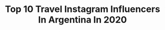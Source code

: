 ---
title: Top 10 Travel Instagram Influencers In Argentina In 2020
description: >-
  Find top travel Instagram influencers in Argentina in 2020. Most popular hashtags: #yomequedoencasa #muscle #gayguy #quedateencasa.
platform: Instagram
profiles:
  - username: "massardi"
    fullname: >-
      mᎪssᎪᏒᎠᎥ 🇦🇷
    location: "Argentina"
    followers: 23542
    engagement: 829
    commentsToLikes: 0.024485
    avatar: "https://scontent-ams4-1.cdninstagram.com/v/t51.2885-19/s320x320/53668740_397218284388837_3178240511588696064_n.jpg?_nc_ht=scontent-ams4-1.cdninstagram.com&_nc_ohc=Uhk5iUohv-cAX_B1F4F&oh=ca8dbb3f1a14988144c5217114028ec0&oe=5EBA8654"
    verified: false
    hashtags: "#instadog, #instaguys, #aboutlastweekend, #instaboy"
  - username: "thestyleoflucia"
    fullname: >-
      LUCIA MARTINEZ NASH
    location: "Argentina"
    followers: 85497
    engagement: 200
    commentsToLikes: 0.216686
    avatar: "https://scontent-lhr8-1.cdninstagram.com/v/t51.2885-19/s320x320/88210691_2476528825933856_8402540680634695680_n.jpg?_nc_ht=scontent-lhr8-1.cdninstagram.com&_nc_ohc=3NxZxZPRcqMAX9W7fpm&oh=9a78ad38568fc72aee4ed1e9683b5e7d&oe=5EB905D9"
    verified: false
    hashtags: "#lulitip, #bicsoleil, #diariodeestilo, #stayathome"
  - username: "huugoblanco"
    fullname: >-
      Hugo Blanco
    location: "Argentina"
    followers: 31171
    engagement: 247
    commentsToLikes: 0.045049
    avatar: "https://scontent-ams4-1.cdninstagram.com/v/t51.2885-19/s320x320/87743363_2553689124874645_6432862373677105152_n.jpg?_nc_ht=scontent-ams4-1.cdninstagram.com&_nc_ohc=LokJdME_aJIAX9DuV5l&oh=d2eefb999b777404bbd6bf9fef40ff73&oe=5EBCC178"
    verified: false
    hashtags: ""
  - username: "matiroure"
    fullname: >-
      Matias Roure
    location: "Argentina"
    followers: 54475
    engagement: 514
    commentsToLikes: 0.017153
    avatar: "https://scontent-lhr8-1.cdninstagram.com/v/t51.2885-19/11348137_868790346533971_2077744447_a.jpg?_nc_ht=scontent-lhr8-1.cdninstagram.com&_nc_ohc=mAiwde7IVdAAX-jjmKn&oh=4a77ce4872fca7e12cfad1e36e40c40b&oe=5EBADB58"
    verified: false
    hashtags: "#behappy, #befree, #vikings, #malaga"
  - username: "imaxflight"
    fullname: >-
      EnjoytheFlight. EnjoytheLife.
    location: "Argentina"
    followers: 10344
    engagement: 1005
    commentsToLikes: 0.023656
    avatar: "https://scontent-lhr8-1.cdninstagram.com/v/t51.2885-19/s320x320/53593534_515720925619889_8751700742747717632_n.jpg?_nc_ht=scontent-lhr8-1.cdninstagram.com&_nc_ohc=wW-QqUtZsBsAX9zyuX9&oh=9e55e1ac926c0a368b94db821ba58699&oe=5EBB91AA"
    verified: false
    hashtags: "#sexygay, #photooftheday, #rio2020, #airlinecrew"
  - username: "milan_bezmapy"
    fullname: >-
      Milan Bez Mapy
    location: "Argentina"
    followers: 31560
    engagement: 658
    commentsToLikes: 0.030966
    avatar: "https://scontent-ams4-1.cdninstagram.com/v/t51.2885-19/s320x320/91968496_583902282481785_8985294174207082496_n.jpg?_nc_ht=scontent-ams4-1.cdninstagram.com&_nc_ohc=LuanNMYgQ1QAX-wOkZJ&oh=f07b7d031c14619bbb28d8c548f33593&oe=5EBAAC9B"
    verified: false
    hashtags: "#majkmainstagram, #fa, #newyork, #manbezmapy"
  - username: "ratatrip"
    fullname: >-
      Tatan y Cande 🇦🇷🚲🌎📷
    location: "Argentina"
    followers: 50952
    engagement: 553
    commentsToLikes: 0.032654
    avatar: "https://scontent-lhr8-1.cdninstagram.com/v/t51.2885-19/s320x320/37585869_299988477227869_4732487737473499136_n.jpg?_nc_ht=scontent-lhr8-1.cdninstagram.com&_nc_ohc=JGSpiJFfNj8AX_4a7WP&oh=efb95a702fc256f30baedb7cacb89168&oe=5EBB5442"
    verified: false
    hashtags: "#simple, #allinonepass, #coupleslovetravel, #suisse"
  - username: "luciaindurain"
    fullname: >-
      ✨ L u c í a 🐚
    location: "Argentina"
    followers: 22393
    engagement: 381
    commentsToLikes: 0.031747
    avatar: "https://scontent-ams4-1.cdninstagram.com/v/t51.2885-19/s320x320/85217891_590928871753974_1235613038237712384_n.jpg?_nc_ht=scontent-ams4-1.cdninstagram.com&_nc_ohc=Iw7B6JId4FgAX9_dxyh&oh=5c475527307c462dcfa2419d29e41094&oe=5EBA58F6"
    verified: false
    hashtags: "#salvatupiel, #thankful, #internationalwomensday, #thankful"
  - username: "labueeno"
    fullname: >-
      Ana Bueno
    location: "Argentina"
    followers: 14918
    engagement: 472
    commentsToLikes: 0.036658
    avatar: "https://scontent-lhr8-1.cdninstagram.com/v/t51.2885-19/s320x320/11351651_817939911653114_1911504590_a.jpg?_nc_ht=scontent-lhr8-1.cdninstagram.com&_nc_ohc=Ey9_gBWuMbsAX9M0xIj&oh=286f11e1d9e6170e8f56ad7cdbf20e4f&oe=5EBB98F6"
    verified: false
    hashtags: "#televisa, #namaste, #niunamas, #utkatasana"
  - username: "levoyage_blog"
    fullname: >-
      ★ L E  V O Y A G E ★
    location: "Argentina"
    followers: 58196
    engagement: 180
    commentsToLikes: 0.277710
    avatar: "https://scontent-ams4-1.cdninstagram.com/v/t51.2885-19/s320x320/32098837_1624891964296010_6605877932831277056_n.jpg?_nc_ht=scontent-ams4-1.cdninstagram.com&_nc_ohc=m7YX0nZTLogAX_LOj1T&oh=ca934f7e525b75e7ab1f70963ac48a31&oe=5EBC2E57"
    verified: false
    hashtags: "#quedateencasa, #ootdfashion, #summervibes, #deets"
---